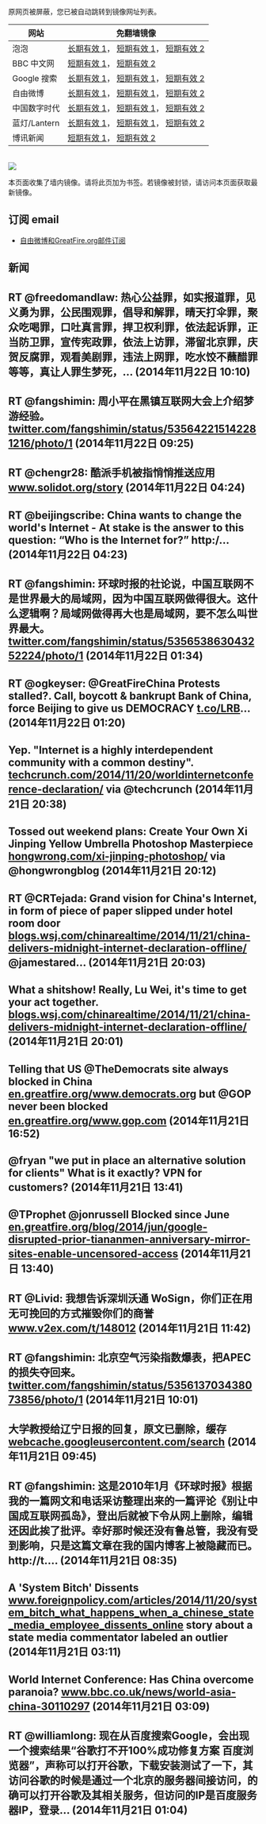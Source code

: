 <p>原网页被屏蔽，您已被自动跳转到镜像网址列表。</p>
<table>
    <thead>
        <tr>
            <th>网站</th>
            <th>免翻墙镜像</th>
        </tr>
    </thead>
    <tbody>    
        <tr>
            <td>泡泡</td>
            <td>            
                <a href="http://a123.g.akamai.net/f/1/1/1/dci.download.akamai.com/35985/159415/1/p/" target="jx1">长期有效 1</a>，            
                <a href="https://paopao3.azurewebsites.net" target="jx2">短期有效 1</a>，            
                <a href="https://d19ysv8o6fv16v.cloudfront.net" target="jx3">短期有效 2</a>
            </td>
        </tr>    
        <tr>
            <td>BBC 中文网</td>
            <td>            
                <a href="https://bbc1.azurewebsites.net" target="jx4">短期有效 1</a>，            
                <a href="https://d1zf37pb2kxnxf.cloudfront.net" target="jx5">短期有效 2</a>
            </td>
        </tr>    
        <tr>
            <td>Google 搜索</td>
            <td>            
                <a href="http://a978.g1.akamai.net/f/1/1/1/dci.download.akamai.com/35985/159415/1/g/" target="jx6">长期有效 1</a>，            
                <a href="https://865ba.azurewebsites.net" target="jx7">短期有效 1</a>，            
                <a href="https://d3vv89cvqbrqlq.cloudfront.net" target="jx8">短期有效 2</a>
            </td>
        </tr>    
        <tr>
            <td>自由微博</td>
            <td>            
                <a href="http://a123.g.akamai.net/f/1/1/1/dci.download.akamai.com/35985/159415/1/f/" target="jx9">长期有效 1</a>，            
                <a href="https://fw6.azurewebsites.net" target="jx10">短期有效 1</a>，            
                <a href="https://d2fstso2jh4dhr.cloudfront.net" target="jx11">短期有效 2</a>
            </td>
        </tr>    
        <tr>
            <td>中国数字时代</td>
            <td>            
                <a href="http://a978.g1.akamai.net/f/1/1/1/dci.download.akamai.com/35985/159415/1/c/" target="jx12">长期有效 1</a>，            
                <a href="https://39bf.azurewebsites.net" target="jx13">短期有效 1</a>，            
                <a href="https://dazdu2iuzl72b.cloudfront.net" target="jx14">短期有效 2</a>
            </td>
        </tr>    
        <tr>
            <td>蓝灯/Lantern</td>
            <td>            
                <a href="http://e3191.dscc.akamaiedge.net/f/1/1/1/dci.download.akamai.com/35985/159415/1/l/" target="jx15">长期有效 1</a>，            
                <a href="https://lantern1.azurewebsites.net" target="jx16">短期有效 1</a>，            
                <a href="https://dx1djqjpnvurw.cloudfront.net" target="jx17">短期有效 2</a>
            </td>
        </tr>    
        <tr>
            <td>博讯新闻</td>
            <td>            
                <a href="https://boxun2.azurewebsites.net" target="jx18">短期有效 1</a>，            
                <a href="https://d3588w5hqzcepn.cloudfront.net" target="jx19">短期有效 2</a>
            </td>
        </tr>
    </tbody>
</table>
<br/>
<img src="https://raw.githubusercontent.com/greatfire/z/master/logos.gif" />

本页面收集了墙内镜像。请将此页加为书签。若镜像被封锁，请访问本页面获取最新镜像。

## 订阅 email
* <a href="https://b.us7.list-manage.com/subscribe?u=854fca58782082e0cbdf204a0&id=c78949b93c">自由微博和GreatFire.org邮件订阅</a>
    
## 新闻
RT @freedomandlaw: 热心公益罪，如实报道罪，见义勇为罪，公民围观罪，倡导和解罪，晴天打伞罪，聚众吃喝罪，口吐真言罪，捍卫权利罪，依法起诉罪，正当防卫罪，宣传宪政罪，依法上访罪，滞留北京罪，庆贺反腐罪，观看美剧罪，违法上网罪，吃水饺不蘸醋罪等等，真让人罪生梦死，… (2014年11月22日 10:10)
 ---
RT @fangshimin: 周小平在黑镇互联网大会上介绍梦游经验。 <a href="https://twitter.com/fangshimin/status/535642215142281216/photo/1" target="_BLANK">twitter.com/fangshimin/status/535642215142281216/photo/1</a> (2014年11月22日 09:25)
 ---
RT @chengr28: 酷派手机被指悄悄推送应用 <a href="http://www.solidot.org/story?sid=41983" target="_BLANK">www.solidot.org/story</a> (2014年11月22日 04:24)
 ---
RT @beijingscribe: China wants to change the world's Internet - At stake is the answer to this question: “Who is the Internet for?”  http:/… (2014年11月22日 04:23)
 ---
RT @fangshimin: 环球时报的社论说，中国互联网不是世界最大的局域网，因为中国互联网做得很大。这什么逻辑啊？局域网做得再大也是局域网，要不怎么叫世界最大。 <a href="https://twitter.com/fangshimin/status/535653863043252224/photo/1" target="_BLANK">twitter.com/fangshimin/status/535653863043252224/photo/1</a> (2014年11月22日 01:34)
 ---
RT @ogkeyser: @GreatFireChina Protests stalled?. Call, boycott &amp; bankrupt Bank of China, force Beijing to give us DEMOCRACY <a href="http://t.co/LRB" target="_BLANK">t.co/LRB</a>… (2014年11月22日 01:20)
 ---
Yep. "Internet is a highly interdependent community with a common destiny". <a href="http://techcrunch.com/2014/11/20/worldinternetconference-declaration/" target="_BLANK">techcrunch.com/2014/11/20/worldinternetconference-declaration/</a> via @techcrunch (2014年11月21日 20:38)
 ---
Tossed out weekend plans: Create Your Own Xi Jinping Yellow Umbrella Photoshop Masterpiece <a href="http://hongwrong.com/xi-jinping-photoshop/" target="_BLANK">hongwrong.com/xi-jinping-photoshop/</a> via @hongwrongblog (2014年11月21日 20:12)
 ---
RT @CRTejada: Grand vision for China's Internet, in form of piece of paper slipped under hotel room door <a href="http://blogs.wsj.com/chinarealtime/2014/11/21/china-delivers-midnight-internet-declaration-offline/" target="_BLANK">blogs.wsj.com/chinarealtime/2014/11/21/china-delivers-midnight-internet-declaration-offline/</a> @jamestared… (2014年11月21日 20:03)
 ---
What a shitshow! Really, Lu Wei, it's time to get your act together. <a href="http://blogs.wsj.com/chinarealtime/2014/11/21/china-delivers-midnight-internet-declaration-offline/?mod=WSJBlog" target="_BLANK">blogs.wsj.com/chinarealtime/2014/11/21/china-delivers-midnight-internet-declaration-offline/</a> (2014年11月21日 20:01)
 ---
Telling that US @TheDemocrats site always blocked in China <a href="https://en.greatfire.org/www.democrats.org" target="_BLANK">en.greatfire.org/www.democrats.org</a> 
but @GOP never been blocked 
<a href="https://en.greatfire.org/www.gop.com" target="_BLANK">en.greatfire.org/www.gop.com</a> (2014年11月21日 16:52)
 ---
@fryan "we put in place an alternative solution for clients" What is it exactly? VPN for customers? (2014年11月21日 13:41)
 ---
@TProphet @jonrussell Blocked since June <a href="https://en.greatfire.org/blog/2014/jun/google-disrupted-prior-tiananmen-anniversary-mirror-sites-enable-uncensored-access" target="_BLANK">en.greatfire.org/blog/2014/jun/google-disrupted-prior-tiananmen-anniversary-mirror-sites-enable-uncensored-access</a> (2014年11月21日 13:40)
 ---
RT @Livid: 我想告诉深圳沃通 WoSign，你们正在用无可挽回的方式摧毁你们的商誉 <a href="http://www.v2ex.com/t/148012" target="_BLANK">www.v2ex.com/t/148012</a> (2014年11月21日 11:42)
 ---
RT @fangshimin: 北京空气污染指数爆表，把APEC的损失夺回来。 <a href="https://twitter.com/fangshimin/status/535613703438073856/photo/1" target="_BLANK">twitter.com/fangshimin/status/535613703438073856/photo/1</a> (2014年11月21日 10:01)
 ---
大学教授给辽宁日报的回复，原文已删除，缓存 <a href="https://webcache.googleusercontent.com/search?q=cache:myFLna6qq8EJ:guojianbin.blog.caixin.com/archives/78967+&cd=1&hl=en&ct=clnk&gl=us" target="_BLANK">webcache.googleusercontent.com/search</a> (2014年11月21日 09:45)
 ---
RT @fangshimin: 这是2010年1月《环球时报》根据我的一篇网文和电话采访整理出来的一篇评论《别让中国成互联网孤岛》，登出后就被下令从网上删除，编辑还因此挨了批评。幸好那时候还没有鲁总管，我没有受到影响，只是这篇文章在我的国内博客上被隐藏而已。 http://t.… (2014年11月21日 08:35)
 ---
A 'System Bitch' Dissents <a href="http://www.foreignpolicy.com/articles/2014/11/20/system_bitch_what_happens_when_a_chinese_state_media_employee_dissents_online" target="_BLANK">www.foreignpolicy.com/articles/2014/11/20/system_bitch_what_happens_when_a_chinese_state_media_employee_dissents_online</a> story about a state media commentator labeled an outlier (2014年11月21日 03:11)
 ---
World Internet Conference: Has China overcome paranoia? <a href="http://www.bbc.co.uk/news/world-asia-china-30110297" target="_BLANK">www.bbc.co.uk/news/world-asia-china-30110297</a> (2014年11月21日 03:09)
 ---
RT @williamlong: 现在从百度搜索Google，会出现一个搜索结果“谷歌打不开100%成功修复方案 百度浏览器”，声称可以打开谷歌，下载安装测试了一下，其访问谷歌的时候是通过一个北京的服务器间接访问，的确可以打开谷歌及其相关服务，但访问的IP是百度服务器IP，登录… (2014年11月21日 01:04)
 ---
